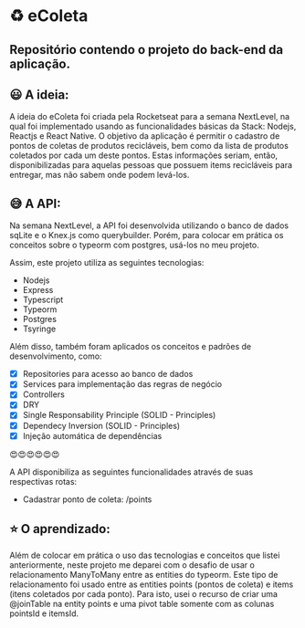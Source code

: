 # :recycle: eColeta
## Repositório contendo o projeto do back-end da aplicação.

## :smiley: A ideia: 
A ideia do eColeta foi criada pela Rocketseat para a semana NextLevel, na qual foi implementado usando as funcionalidades básicas
da Stack: Nodejs, Reactjs e React Native.
O objetivo da aplicação é permitir o cadastro de pontos de coletas de produtos recicláveis, bem como da lista de produtos coletados
por cada um deste pontos. Estas informações seriam, então, disponibilizadas para aquelas pessoas que possuem items recicláveis para
entregar, mas não sabem onde podem levá-los.

##  :sweat_smile: A API:
  Na semana NextLevel, a API foi desenvolvida utilizando o banco de dados sqLite e o Knex.js como querybuilder. Porém, para colocar em
  prática os conceitos sobre o typeorm com postgres, usá-los no meu projeto.
  
  Assim, este projeto utiliza as seguintes tecnologias:
* Nodejs
* Express
* Typescript
* Typeorm
* Postgres
* Tsyringe
  
   
 Além disso, também foram aplicados os conceitos e padrões de desenvolvimento, como:
 
 - [X]  Repositories para acesso ao banco de dados
 - [X]  Services para implementação das regras de negócio
 - [X]  Controllers
 - [X]  DRY
 - [X]  Single Responsability Principle (SOLID - Principles)
 - [X]  Dependecy Inversion (SOLID - Principles)
 - [X]  Injeção automática de dependências
 
 :heart_eyes::heart_eyes::heart_eyes::heart_eyes::heart_eyes::heart_eyes:
 
 A API disponibiliza as seguintes funcionalidades através de suas respectivas rotas:
  - Cadastrar ponto de coleta: /points 
 
 ## :star: O aprendizado:
 
 Além de colocar em prática o uso das tecnologias e conceitos que listei anteriormente, neste projeto me deparei com o desafio de usar
 o relacionamento ManyToMany entre as entities do typeorm. Este tipo de relacionamento foi usado entre as entities points (pontos de 
 coleta) e items (itens coletados por cada ponto). Para isto, usei o recurso de criar uma @joinTable na entity points e uma pivot table
 somente com as colunas pointsId e itemsId. 
 
 
 
  
  
  

